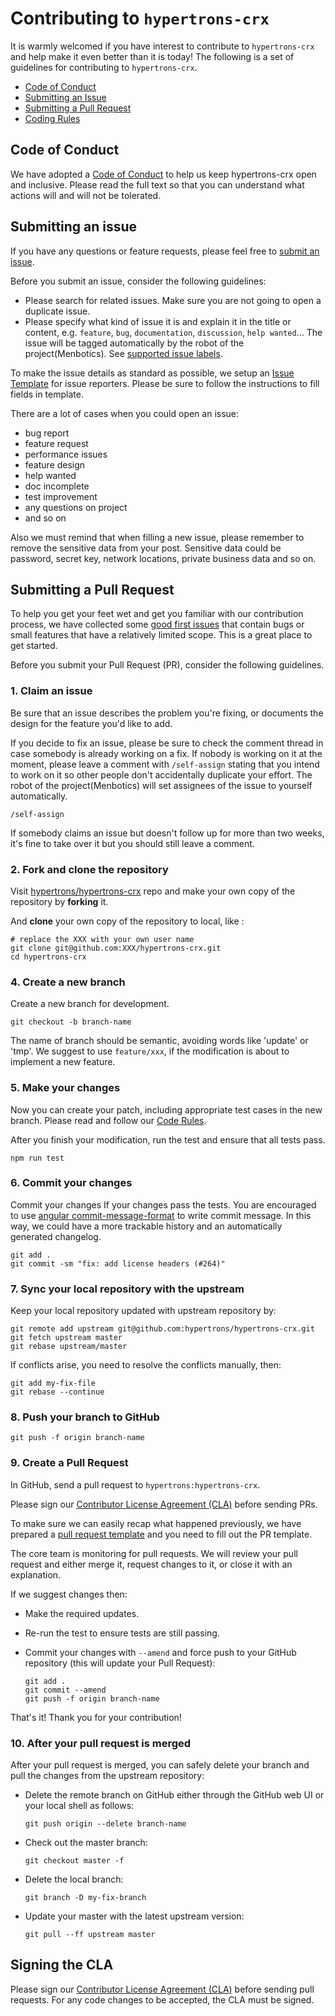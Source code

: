 # Contributing to `hypertrons-crx`

It is warmly welcomed if you have interest to contribute to `hypertrons-crx` and help make it even better than it is today! The following is a set of guidelines for contributing to `hypertrons-crx`.

- [Code of Conduct](#coc)
- [Submitting an Issue](#issue)
- [Submitting a Pull Request](#pr)
- [Coding Rules](#rules)

## <a name="coc"></a> Code of Conduct

We have adopted a [Code of Conduct][coc] to help us keep hypertrons-crx open and inclusive. Please read the full text so that you can understand what actions will and will not be tolerated.

## <a name="issue"></a> Submitting an issue

If you have any questions or feature requests, please feel free to [submit an issue][new-issue].

Before you submit an issue, consider the following guidelines:

- Please search for related issues. Make sure you are not going to open a duplicate issue.
- Please specify what kind of issue it is and explain it in the title or content, e.g. `feature`, `bug`, `documentation`, `discussion`, `help wanted`... The issue will be tagged automatically by the robot of the project(Menbotics). See [supported issue labels][issue-label].

To make the issue details as standard as possible, we setup an [Issue Template][issue-template] for issue reporters. Please be sure to follow the instructions to fill fields in template.

There are a lot of cases when you could open an issue:

- bug report
- feature request
- performance issues
- feature design
- help wanted
- doc incomplete
- test improvement
- any questions on project
- and so on

Also we must remind that when filling a new issue, please remember to remove the sensitive data from your post. Sensitive data could be password, secret key, network locations, private business data and so on.

## <a name="pr"></a> Submitting a Pull Request

To help you get your feet wet and get you familiar with our contribution process, we have collected some [good first issues][good-first-issues] that contain bugs or small features that have a relatively limited scope. This is a great place to get started.

Before you submit your Pull Request (PR), consider the following guidelines.

### 1. Claim an issue

Be sure that an issue describes the problem you're fixing, or documents the design for the feature you'd like to add.

If you decide to fix an issue, please be sure to check the comment thread in case somebody is already working on a fix. If nobody is working on it at the moment, please leave a comment with `/self-assign` stating that you intend to work on it so other people don't accidentally duplicate your effort. The robot of the project(Menbotics) will set assignees of the issue to yourself automatically.

```shell
/self-assign
```

If somebody claims an issue but doesn't follow up for more than two weeks, it's fine to take over it but you should still leave a comment.

### 2. Fork and clone the repository

Visit [hypertrons/hypertrons-crx][repo] repo and make your own copy of the repository by **forking** it.

And **clone** your own copy of the repository to local, like :

```shell
# replace the XXX with your own user name
git clone git@github.com:XXX/hypertrons-crx.git
cd hypertrons-crx
```

### 4. Create a new branch

Create a new branch for development.

```shell
git checkout -b branch-name
```

The name of branch should be semantic, avoiding words like 'update' or 'tmp'. We suggest to use `feature/xxx`, if the modification is about to implement a new feature.

### 5. Make your changes

Now you can create your patch, including appropriate test cases in the new branch. Please read and follow our [Code Rules](#rules).

After you finish your modification, run the test and ensure that all tests pass.

```shell
npm run test
```

### 6. Commit your changes

Commit your changes If your changes pass the tests. You are encouraged to use [angular commit-message-format][angular-commit-message-format] to write commit message. In this way, we could have a more trackable history and an automatically generated changelog.

```shell
git add .
git commit -sm "fix: add license headers (#264)"
```

### 7. Sync your local repository with the upstream

Keep your local repository updated with upstream repository by:

```shell
git remote add upstream git@github.com:hypertrons/hypertrons-crx.git
git fetch upstream master
git rebase upstream/master
```

If conflicts arise, you need to resolve the conflicts manually, then:

```shell
git add my-fix-file
git rebase --continue
```

### 8. Push your branch to GitHub

```shell
git push -f origin branch-name
```

### 9. Create a Pull Request

In GitHub, send a pull request to `hypertrons:hypertrons-crx`.

Please sign our [Contributor License Agreement (CLA)](#cla) before sending PRs.

To make sure we can easily recap what happened previously, we have prepared a [pull request template][pr-template] and you need to fill out the PR template.

The core team is monitoring for pull requests. We will review your pull request and either merge it, request changes to it, or close it with an explanation.

If we suggest changes then:

- Make the required updates.

- Re-run the test to ensure tests are still passing.

- Commit your changes with `--amend` and force push to your GitHub repository (this will update your Pull Request):

  ```shell
  git add .
  git commit --amend
  git push -f origin branch-name
  ```

That's it! Thank you for your contribution!

### 10. After your pull request is merged

After your pull request is merged, you can safely delete your branch and pull the changes from the upstream repository:

- Delete the remote branch on GitHub either through the GitHub web UI or your local shell as follows:

  ```shell
  git push origin --delete branch-name
  ```

- Check out the master branch:

  ```shell
  git checkout master -f
  ```

- Delete the local branch:

  ```shell
  git branch -D my-fix-branch
  ```

- Update your master with the latest upstream version:

  ```shell
  git pull --ff upstream master
  ```

## <a name="cla"></a> Signing the CLA

Please sign our [Contributor License Agreement (CLA)][cla] before sending pull requests. For any code changes to be accepted, the CLA must be signed.

[coc]: ./CODE_OF_CONDUCT.md
[new-issue]: https://github.com/hypertrons/hypertrons-crx/issues/new
[issue-label]: https://github.com/hypertrons/hypertrons-crx/labels
[good-first-issues]: https://github.com/hypertrons/hypertrons-crx/issues?utf8=%E2%9C%93&q=is%3Aissue+is%3Aopen+label%3A%22good+first+issue%22+
[repo]: https://github.com/hypertrons/hypertrons-crx
[angular-commit-message-format]: https://github.com/angular/angular.js/blob/master/DEVELOPERS.md#-git-commit-guidelines
[pr-template]: ./.github/pull_request_template.md
[issue-template]: ./.github/issue_template.md
[cla]: https://cla-assistant.io/hypertrons/hypertrons-crx